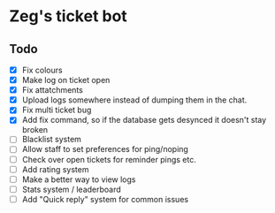 # Zeg's ticket bot

## Todo

- [x] Fix colours
- [x] Make log on ticket open
- [x] Fix attatchments
- [x] Upload logs somewhere instead of dumping them in the chat.
- [x] Fix multi ticket bug
- [x] Add fix command, so if the database gets desynced it doesn't stay broken
- [ ] Blacklist system
- [ ] Allow staff to set preferences for ping/noping
- [ ] Check over open tickets for reminder pings etc.
- [ ] Add rating system
- [ ] Make a better way to view logs
- [ ] Stats system / leaderboard
- [ ] Add "Quick reply" system for common issues
